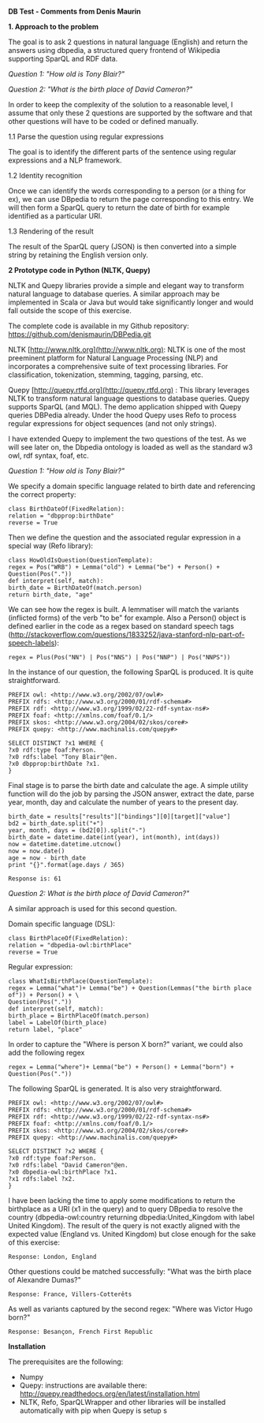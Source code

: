 **DB Test - Comments from Denis Maurin**

**1. Approach to the problem**

The goal is to ask 2 questions in natural language (English) and return the answers using dbpedia, a structured query frontend of Wikipedia supporting SparQL and RDF data.

_Question 1: "How old is Tony Blair?"_

_Question 2: "What is the birth place of David Cameron?"_

In order to keep the complexity of the solution to a reasonable level, I assume that only these 2 questions are supported by the software and that other questions will have to be coded or defined manually.

1.1 Parse the question using regular expressions

The goal is to identify the different parts of the sentence using regular expressions and a NLP framework.

1.2 Identity recognition

Once we can identify the words corresponding to a person (or a thing for ex), we can use DBpedia to return the page corresponding to this entry. We will then form a SparQL query to return the date of birth for example identified as a particular URI.

1.3 Rendering of the result

The result of the SparQL query (JSON) is then converted into a simple string by retaining the English version only.

**2 Prototype code in Python (NLTK, Quepy)**

NLTK and Quepy libraries provide a simple and elegant way to transform natural language to database queries. A similar approach may be implemented in Scala or Java but would take significantly longer and would fall outside the scope of this exercise.

The complete code is available in my Github repository: https://github.com/denismaurin/DBPedia.git

NLTK [http://www.nltk.org](http://www.nltk.org): NLTK is one of the most preeminent platform for Natural Language Processing (NLP) and incorporates a comprehensive suite of text processing libraries. For classification, tokenization, stemming, tagging, parsing, etc.

Quepy [http://quepy.rtfd.org](http://quepy.rtfd.org) : This library leverages NLTK to transform natural language questions to database queries. Quepy supports SparQL (and MQL). The demo application shipped with Quepy queries DBPedia already. Under the hood Quepy uses Refo to process regular expressions for object sequences (and not only strings).

I have extended Quepy to implement the two questions of the test. As we will see later on, the Dbpedia ontology is loaded as well as the standard w3 owl, rdf syntax, foaf, etc.


_Question 1: "How old is Tony Blair?"_

We specify a domain specific language related to birth date and referencing the correct property:

``` 
class BirthDateOf(FixedRelation):
relation = "dbpprop:birthDate"
reverse = True
```

Then we define the question and the associated regular expression in a special way (Refo library):

```
class HowOldIsQuestion(QuestionTemplate):
regex = Pos("WRB") + Lemma("old") + Lemma("be") + Person() + Question(Pos("."))
def interpret(self, match):
birth_date = BirthDateOf(match.person)
return birth_date, "age"
```

We can see how the regex is built. A lemmatiser will match the variants (inflicted forms) of the verb "to be" for example. Also a Person() object is defined earlier in the code as a regex based on standard speech tags (http://stackoverflow.com/questions/1833252/java-stanford-nlp-part-of-speech-labels):

```
regex = Plus(Pos("NN") | Pos("NNS") | Pos("NNP") | Pos("NNPS"))
```

In the instance of our question, the following SparQL is produced. It is quite straightforward.

```
PREFIX owl: <http://www.w3.org/2002/07/owl#>
PREFIX rdfs: <http://www.w3.org/2000/01/rdf-schema#>
PREFIX rdf: <http://www.w3.org/1999/02/22-rdf-syntax-ns#>
PREFIX foaf: <http://xmlns.com/foaf/0.1/>
PREFIX skos: <http://www.w3.org/2004/02/skos/core#>
PREFIX quepy: <http://www.machinalis.com/quepy#>

SELECT DISTINCT ?x1 WHERE {  
?x0 rdf:type foaf:Person.  
?x0 rdfs:label "Tony Blair"@en.  
?x0 dbpprop:birthDate ?x1.
}
```

Final stage is to parse the birth date and calculate the age. A simple utility function will do the job by parsing the JSON answer, extract the date, parse year, month, day and calculate the number of years to the present day.

```
birth_date = results["results"]["bindings"][0][target]["value"]
bd2 = birth_date.split("+")
year, month, days = (bd2[0]).split("-")
birth_date = datetime.date(int(year), int(month), int(days))
now = datetime.datetime.utcnow()
now = now.date()
age = now - birth_date
print "{}".format(age.days / 365)
```

```
Response is: 61
```
_Question 2: What is the birth place of David Cameron?"_

A similar approach is used for this second question. 

Domain specific language (DSL):

```
class BirthPlaceOf(FixedRelation):
relation = "dbpedia-owl:birthPlace"
reverse = True
```

Regular expression:

```
class WhatIsBirthPlace(QuestionTemplate):
regex = Lemma("what")+ Lemma("be") + Question(Lemmas("the birth place of")) + Person() + \
Question(Pos("."))
def interpret(self, match):
birth_place = BirthPlaceOf(match.person)
label = LabelOf(birth_place)
return label, "place"
```

In order to capture the "Where is person X born?" variant, we could also add the following regex

```
regex = Lemma("where")+ Lemma("be") + Person() + Lemma("born") + Question(Pos("."))
```

The following SparQL is generated. It is also very straightforward.

```
PREFIX owl: <http://www.w3.org/2002/07/owl#>
PREFIX rdfs: <http://www.w3.org/2000/01/rdf-schema#>
PREFIX rdf: <http://www.w3.org/1999/02/22-rdf-syntax-ns#>
PREFIX foaf: <http://xmlns.com/foaf/0.1/>
PREFIX skos: <http://www.w3.org/2004/02/skos/core#>
PREFIX quepy: <http://www.machinalis.com/quepy#>

SELECT DISTINCT ?x2 WHERE {  
?x0 rdf:type foaf:Person.  
?x0 rdfs:label "David Cameron"@en.  
?x0 dbpedia-owl:birthPlace ?x1.  
?x1 rdfs:label ?x2.
}
```

I have been lacking the time to apply some modifications to return the birthplace as a URI (x1 in the query) and to query DBpedia to resolve the country (dbpedia-owl:country returning dbpedia:United\_Kingdom with label United Kingdom). The result of the query is not exactly aligned with the expected value (England vs. United Kingdom) but close enough for the sake of this exercise:

```
Response: London, England
```
Other questions could be matched successfully:
"What was the birth place of Alexandre Dumas?"
```
Response: France, Villers-Cotterêts
```
As well as variants captured by the second regex:
"Where was Victor Hugo born?"
```
Response: Besançon, French First Republic
```
**Installation**

The prerequisites are the following:
- Numpy
- Quepy: instructions are available there: http://quepy.readthedocs.org/en/latest/installation.html
- NLTK, Refo, SparQLWrapper and other libraries will be installed automatically with pip when Quepy is setup
s



